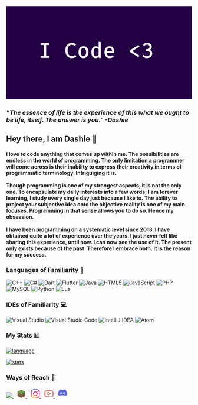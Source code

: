 <body>
    <img src="img/banner.png" />
<h3>
    <b>
        <i>
        "The essence of life is the experience of this what we ought to be life, itself. The answer is you." -Dashie
        </i>
    </b>
</h3>
    <h2>
        <b> 
            Hey there, I am Dashie 👋
        </b>
    </h2>
<h4>
    I love to code anything that comes up within me. The possibilities are endless in the world of programming. The only limitation a programmer will come across is their inability to express their creativity in terms of programmatic terminology. Intriguiging it is. 
    </br></br>
    Though programming is one of my strongest aspects, it is not the only one. To encapsulate my daily interests into a few words; I am forever learning, I study every single day just because I like to. The ability to project your subjective idea onto the objective reality is one of my main focuses. Programming in that sense allows you to do so. Hence my obsession. 
    </br></br>
    I have been programming on a systematic level since 2013. I have obtained quite a lot of experience over the years. I just never felt like sharing this experience, until now. I can now see the use of it. The present only exists because of the past. Therefore I embrace both. It is the reason for my success.
</h4>
<h3>
    <b>
        Languages of Familiarity 🍄
    </b>
</h3>

![C++](https://img.shields.io/badge/c++-%2300599C.svg?style=for-the-badge&logo=c%2B%2B&logoColor=white)
![C#](https://img.shields.io/badge/c%23-%23239120.svg?style=for-the-badge&logo=c-sharp&logoColor=white)
![Dart](https://img.shields.io/badge/dart-%230175C2.svg?style=for-the-badge&logo=dart&logoColor=white)
![Flutter](https://img.shields.io/badge/Flutter-%2302569B.svg?style=for-the-badge&logo=Flutter&logoColor=white)
![Java](https://img.shields.io/badge/java-%23ED8B00.svg?style=for-the-badge&logo=java&logoColor=white)
![HTML5](https://img.shields.io/badge/html5-%23E34F26.svg?style=for-the-badge&logo=html5&logoColor=white)
![JavaScript](https://img.shields.io/badge/javascript-%23323330.svg?style=for-the-badge&logo=javascript&logoColor=%23F7DF1E)
![PHP](https://img.shields.io/badge/php-%23777BB4.svg?style=for-the-badge&logo=php&logoColor=white)
![MySQL](https://img.shields.io/badge/mysql-%2300f.svg?style=for-the-badge&logo=mysql&logoColor=white)
![Python](https://img.shields.io/badge/python-3670A0?style=for-the-badge&logo=python&logoColor=ffdd54)
![Lua](https://img.shields.io/badge/lua-%232C2D72.svg?style=for-the-badge&logo=lua&logoColor=white)

<h3>
    <b>
        IDEs of Familiarity 💻
    </b>
</h3>

![Visual Studio](https://img.shields.io/badge/Visual%20Studio-5C2D91.svg?style=for-the-badge&logo=visual-studio&logoColor=white)
![Visual Studio Code](https://img.shields.io/badge/Visual%20Studio%20Code-0078d7.svg?style=for-the-badge&logo=visual-studio-code&logoColor=white)
![IntelliJ IDEA](https://img.shields.io/badge/IntelliJIDEA-000000.svg?style=for-the-badge&logo=intellij-idea&logoColor=white)
![Atom](https://img.shields.io/badge/Atom-%2366595C.svg?style=for-the-badge&logo=atom&logoColor=white)

<h3>
    <b> 
        My Stats 📊 
    </b>
</h3>

[![language](https://github-readme-stats.vercel.app/api/top-langs/?username=VoyantCoder&count_private=true)](https://github.com/Voyantcoder)

[![stats](https://github-readme-stats.vercel.app/api?username=VoyantCoder&count_private=true)](https://github.com/VoyantCoder)

<h3>
    <b> 
        Ways of Reach 📝 
    </b>
</h3>
    <h4>
        <a href="https://pugpawz.com/">
            <img src="img/pugpawz.png" width=24 />
        </a>
        <a style="padding: 10px" href="https://www.spigotmc.org/resources/authors/kvinnekraft.864628/">
            <img src="img/spigotmc.png" width=24 />
        </a>
        <a href="https://instagram.com/Lunarilicious">
            <img src="img/instagram.png" width=24 />
        </a>
        <a style="padding: 10px" href="https://www.youtube.com/channel/UCODilr1GUANP7i1TvEkjsAQ">
            <img src="img/youtube.svg" width=24 />
        </a>
        <a href="img/discord.png">
            <img src="img/discord.png" width=24 />
        </a>
    </h4>
</body>